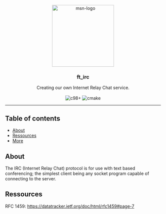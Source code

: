 <p align="center">
  <img src="https://static.wikia.nocookie.net/logopedia/images/a/a5/MSN_Messenger_2000_%28Icon%29.png/revision/latest?cb=20230101195823" width=200 alt="msn-logo" />
</p>
<h3 align="center">ft_irc</h3>

<p align="center">
  Creating our own Internet Relay Chat service.
  <br />
  <br />
  <img src="https://img.shields.io/badge/c_98%2B-A8B9CC?style=for-the-badge&logo=c&logoColor=white" alt="c98+" />
  <img src="https://img.shields.io/badge/CMake-%23008FBA.svg?style=for-the-badge&logo=cmake&logoColor=white" alt="cmake" />
</p>

---

## Table of contents 
- [About](#about)
- [Ressources](#ressources)
- [More](#more)

## About <a name="about"></a>

The IRC (Internet Relay Chat) protocol is for use with text based conferencing; the simplest client being any socket program capable of connecting to the server.

## Ressources <a name="ressources"></a>
RFC 1459: https://datatracker.ietf.org/doc/html/rfc1459#page-7
